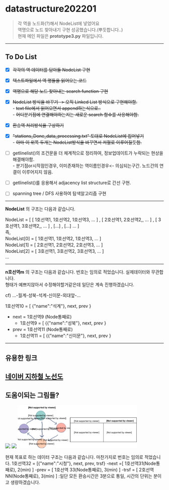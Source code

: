 # datastructure202201
   
   
> 각 역을 노드화(?)해서 NodeList에 넣었어요   
> 역명으로 노드 찾아내기 구현 성공했습니다.(뿌듯합니다..)   
> 현재 메인 파일은 **prototype3.py** 파일입니다.

---
## To Do List   
- [x] ~~각각의 역 데이터를 담아둘 NodeList 구현~~   
- [x] ~~텍스트파일에서 역 명들을 읽어오는 코드~~   
- [x] ~~역명으로 해당 노드 찾아내는 search function 구현~~   
- [x] ~~NodeList 방식을 바꾸기 -> 오직 Linked List 방식으로 구현해야함.~~   
        - ~~text file에서 읽어오면서 append하는식으로..~~   
        - ~~어디분기점에 연결해야하는지는 새로운 search 함수를 사용해야함.~~   
- [x] ~~환승역 처리방식을 구상하기~~   
- [x] ~~"stations_Done_data_processing.txt" 토대로 NodeList에 집어넣기~~   
        - ~~아마 이 위쪽 두개는 NodeList방식을 바꾸면서 저절로 이루어질듯함.~~   
- [ ] getlinelist()의 조건문을 더 체계적으로 정리하여, 정보업데이트가 누락되는 현상을 해결해야함.   
         - 분기점or시작점인경우, 이미존재하는 역이름인경우<- 의심되는구간. 노드간의 연결이 이루어지지 않음.
- [ ] getlinelist()를 응용해서 adjacency list structure로 간선 구현.
- [ ] spanning tree / DFS 사용하여 탐색알고리즘 구현   
   
   
---
**NodeList** 의 구조는 다음과 같습니다.   
   
NodeList = [ [ 1호선역1, 1호선역2, 1호선역3, ... ] , [ 2호선역1, 2호선역2,, ... ] , [ 3호선역1, 3호선역2,, ... ] , [...] , [...] ... ]   
즉,   
NodeList[0] = [ 1호선역1, 1호선역2, 1호선역3, ... ]   
NodeList[1] = [ 2호선역1, 2호선역2, 2호선역3, ... ]   
NodeList[2] = [ 3호선역1, 3호선역2, 3호선역3, ... ]   
...   
   
   
---
**n호선역m** 의 구조는 다음과 같습니다. 번호는 임의로 적었습니다. 실제데이터와 무관합니다.   
형태가 예쁘지않아서 수정해야할거같은데 일단은 계속 진행하겠습니다.   
   
cf) ...-월계-성북-석계-신이문-외대앞-...   
   
1호선역10 = [ {"name":"석계"}, next, prev }   
  - next = 1호선역9  (Node통째로)   
    - 1호선역9 = [ {{"name":"성북"}, next, prev }   
  - prev = 1호선역11 (Node통째로)   
    - 1호선역11 = [ {{"name":"신이문"}, next, prev }   

---
## 유용한 링크   
<a href src="https://m.map.naver.com/subway/subwayLine.naver?region=1000">네이버 지하철 노선도</a>
---
## 도움이되는 그림들?   
   
<img src="https://user-images.githubusercontent.com/60608787/169887176-507ef0b5-3251-4333-b775-108d97598fb7.png" width=75%>   
   
<img src="https://user-images.githubusercontent.com/60608787/169886693-7db83e11-105d-42d5-917f-245185379547.jpg" width=75%>   

<img src="https://github.com/machine0617/datastructure202201_CHA/blob/main/adjacency_list.svg" width=75%>   

현재 목표로 하는 데이터 구조는 다음과 같습니다. 마찬가지로 번호는 임의로 적었습니다.
                           1호선역32 = [{"name":"시청"}, next, prev, trsf}
                           -next =[ 1호선역31(Node통째로), 2(min) ]
                           -prev = [ 1호선역 33(Node통째로), 3(min) ]
                           -trsf = [ 2호선역 NN(Node통째로), 3(min) ]
                              :일단 모든 환승시간은 3분으로 통일, 시간의 단위는 분이고 생량하겠습니다. 
                           

